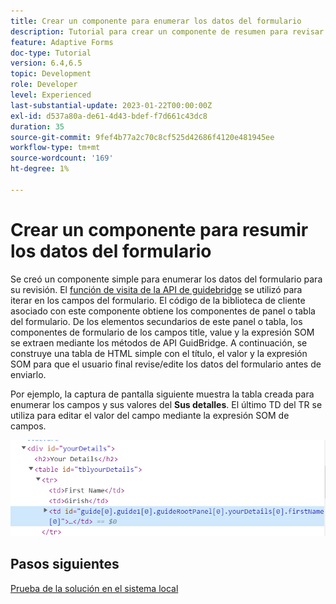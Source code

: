 ```yaml
---
title: Crear un componente para enumerar los datos del formulario
description: Tutorial para crear un componente de resumen para revisar los datos del formulario antes del envío.
feature: Adaptive Forms
doc-type: Tutorial
version: 6.4,6.5
topic: Development
role: Developer
level: Experienced
last-substantial-update: 2023-01-22T00:00:00Z
exl-id: d537a80a-de61-4d43-bdef-f7d661c43dc8
duration: 35
source-git-commit: 9fef4b77a2c70c8cf525d42686f4120e481945ee
workflow-type: tm+mt
source-wordcount: '169'
ht-degree: 1%

---
```


# Crear un componente para resumir los datos del formulario

Se creó un componente simple para enumerar los datos del formulario para su revisión. El [función de visita de la API de guidebridge](https://developer.adobe.com/experience-manager/reference-materials/6-5/forms/javascript-api/GuideBridge.html?q=visit) se utilizó para iterar en los campos del formulario. El código de la biblioteca de cliente asociado con este componente obtiene los componentes de panel o tabla del formulario. De los elementos secundarios de este panel o tabla, los componentes de formulario de los campos title, value y la expresión SOM se extraen mediante los métodos de API GuidBridge. A continuación, se construye una tabla de HTML simple con el título, el valor y la expresión SOM para que el usuario final revise/edite los datos del formulario antes de enviarlo.

Por ejemplo, la captura de pantalla siguiente muestra la tabla creada para enumerar los campos y sus valores del **Sus detalles**. El último TD del TR se utiliza para editar el valor del campo mediante la expresión SOM de campos.

![visit-func](assets/visit-function.png)

## Pasos siguientes

[Prueba de la solución en el sistema local](./deploy-on-your-system.md)

